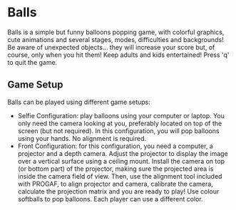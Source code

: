 # Balls
Balls is a simple but funny balloons popping game, with colorful graphics, cute animations and several stages, modes, difficulties and backgrounds! Be aware of unexpected objects... they will increase your score but, of course, only when you hit them! Keep adults and kids entertained! Press 'q' to quit the game.

## Game Setup
Balls can be played using different game setups:

 - Selfie Configuration: play balloons using your computer or laptop. You only need the camera looking at you, preferably located on top of the screen (but not required). In this configuration, you will pop balloons using your hands. No alignment is required.
 - Front Configuration: for this configuration, you need a computer, a projector and a depth camera. Adjust the projector to display the image over a vertical surface using a ceiling mount. Install the camera on top (or bottom part) of the projector, making sure the projected area is inside the camera field of view. Then, use the alignment tool included with PROGAF, to align projector and camera, calibrate the camera, calculate the projection matrix and you are ready to play! Use colour softballs to pop balloons. Each player can use a different color.
